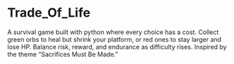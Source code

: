 # Trade_Of_Life
A survival game built with python where every choice has a cost. Collect green orbs to heal but shrink your platform, or red ones to stay larger and lose HP. Balance risk, reward, and endurance as difficulty rises. Inspired by the theme “Sacrifices Must Be Made.”
